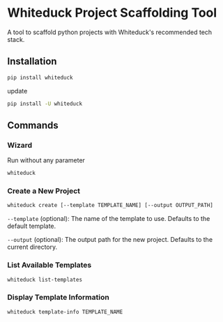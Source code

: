 # Whiteduck Project Scaffolding Tool

A tool to scaffold python projects with Whiteduck's recommended tech stack.


## Installation

```bash
pip install whiteduck
```

update

```bash
pip install -U whiteduck
```

## Commands

### Wizard

Run without any parameter

```bash
whiteduck
```

### Create a New Project

```bash
whiteduck create [--template TEMPLATE_NAME] [--output OUTPUT_PATH]
```

`--template` (optional): The name of the template to use. Defaults to the default template.

`--output` (optional): The output path for the new project. Defaults to the current directory.


### List Available Templates

```bash
whiteduck list-templates
```

### Display Template Information

```bash
whiteduck template-info TEMPLATE_NAME
```



